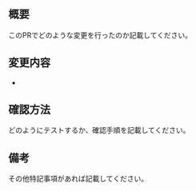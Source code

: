 ## 概要
このPRでどのような変更を行ったのか記載してください。

## 変更内容
- 

## 確認方法
どのようにテストするか、確認手順を記載してください。

## 備考
その他特記事項があれば記載してください。
